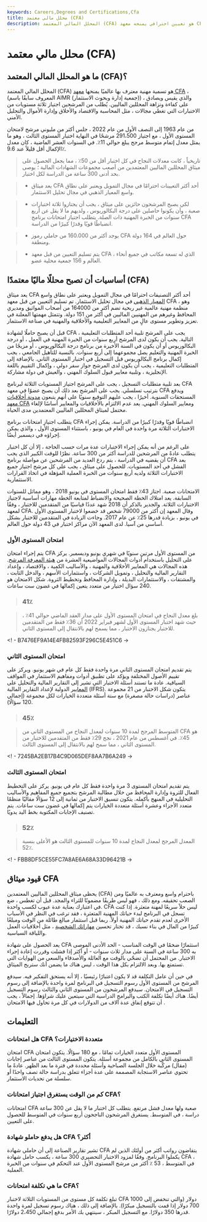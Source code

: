 ```yaml
---
keywords: Careers,Degrees and Certifications,Cfa
title: محلل مالي معتمد (CFA)
description: المحلل المالي المعتمد (CFA) هو تعيين احترافي يمنحه معهد CFA الذي يقيس كفاءة ونزاهة المحللين الماليين.
---
```


# محلل مالي معتمد (CFA)
## ما هو المحلل المالي المعتمد (CFA)؟

المحلل المالي المعتمد (CFA) هو تسمية مهنية معترف بها عالميًا يمنحها [معهد CFA](/cfainstitute) ، (المعروف سابقًا باسم AIMR (جمعية إدارة وبحوث الاستثمار)) ، والذي يقيس ويصادق على كفاءة ونزاهة المحللين الماليين. يُطلب من المرشحين اجتياز ثلاثة مستويات من الاختبارات التي تغطي مجالات ، مثل المحاسبة والاقتصاد والأخلاق وإدارة الأموال والتحليل الأمني.

من عام 1963 إلى النصف الأول من عام 2022 ، جلس أكثر من مليوني مرشح لامتحان المستوى الأول ، مع اجتياز 291،500 مرشحًا في النهاية اختبار المستوى الثالث ، وهو ما يمثل معدل إتمام متوسط مرجح يبلغ حوالي 11٪. في السنوات العشر الماضية ، كان معدل الإكمال أقل قليلاً عند 9.6٪.

> تاريخياً ، كانت معدلات النجاح في كل اختبار أقل من 50٪ ، مما يجعل الحصول على ميثاق المحللين الماليين المعتمدين من أصعب مجموعات الشهادات المالية ؛ يوصى بحد أدنى 300 ساعة من الدراسة لكل اختبار.

>

> - يعد ميثاق CFA أحد أكثر التعيينات احترامًا في مجال التمويل ويعتبر على نطاق واسع المعيار الذهبي في مجال تحليل الاستثمار.

> - لكي يصبح المرشحون حائزين على ميثاق ، يجب أن يجتازوا ثلاثة اختبارات صعبة ، وأن يكونوا حاصلين على درجة البكالوريوس ، ولديهم ما لا يقل عن أربع سنوات من الخبرة المهنية ذات الصلة. يتطلب اجتياز امتحانات برنامج CFA انضباطًا قويًا وقدرًا كبيرًا من الدراسة.

> - يوجد أكثر من 160.000 من حاملي رموز CFA حول العالم في 164 دولة ومنطقة.

> - يتم تسليم التعيين من قبل معهد CFA ، الذي له تسعة مكاتب في جميع أنحاء العالم و 156 جمعية محلية عضو.

>

>

## أساسيات أن تصبح محللًا ماليًا معتمدًا (CFA)

يعد ميثاق CFA أحد أكثر التصنيفات احترامًا في مجال التمويل ويعتبر على نطاق واسع [المعيار الذهبي](/goldstandard) في مجال تحليل الاستثمار. تم تسليم التعيين من قبل معهد CFA ، وهو منظمة مهنية عالمية غير ربحية تضم أكثر من 164000 من أصحاب المواثيق ومديري المحافظ وغيرهم من المهنيين الماليين في أكثر من 151 دولة. وتتمثل مهمتها المعلنة في تعزيز وتطوير مستوى عالٍ من المعايير التعليمية والأخلاقية والمهنية في صناعة الاستثمار.

قبل أن يصبح حاملًا لشهادة CFA ، يجب على المرشح تلبية أحد المتطلبات التعليمية التالية. يجب أن يكون لدى المرشح أربع سنوات من الخبرة المهنية في العمل ، أو درجة البكالوريوس أو أن يكون في السنة الأخيرة من برنامج درجة البكالوريوس ، أو مزيجًا من الخبرة المهنية والتعليم يصل مجموعهما إلى أربع سنوات. بالنسبة للتأهيل الجامعي ، يجب إكمال برنامج البكالوريوس قبل التسجيل في اختبار المستوى الثاني. بالإضافة إلى المتطلبات التعليمية ، يجب أن يكون لدى المرشح جواز سفر دولي ، وإكمال التقييم باللغة الإنجليزية ، وتلبية معايير قبول السلوك المهني ، والعيش في دولة مشاركة.

بعد تلبية متطلبات التسجيل ، يجب على المرشح اجتياز المستويات الثلاثة لبرنامج CFA بترتيب تسلسلي. يجب على المرشح بعد ذلك أن يصبح عضوًا في معهد CFA ويدفع المستحقات السنوية. أخيرًا ، يجب عليهم التوقيع سنويًا على أنهم يتبعون [مدونة أخلاقيات معهد CFA](/code-of-ethics) ومعايير السلوك المهني. يعد عدم الالتزام بالأخلاقيات والمعايير أساسًا لإلغاء محتمل لميثاق المحللين الماليين المعتمدين مدى الحياة.

يتطلب اجتياز امتحانات برنامج CFA انضباطًا قويًا وقدرًا كبيرًا من الدراسة. يمكن إجراء الاختبارات الثلاثة مرة واحدة في العام في يونيو ، باستثناء المستوى الأول ، والذي يمكن إجراؤه في ديسمبر أيضًا.

على الرغم من أنه يمكن إجراء الاختبارات عدة مرات حسب الحاجة ، إلا أن كل اختبار يتطلب عادةً من المرشحين للدراسة أكثر من 300 ساعة. نظرًا للوقت الكبير الذي يجب أن يقضيه في الدراسة ، يتم ردع العديد من المرشحين عن مواصلة برنامج CFA بعد الفشل في أحد المستويات. للحصول على ميثاق ، يجب على كل مرشح اجتياز جميع الاختبارات الثلاثة ولديه أربع سنوات من الخبرة العملية المؤهلة في اتخاذ القرارات الاستثمارية.

الامتحانات صعبة. اجتاز 43٪ فقط امتحان المستوى في يونيو 2018 ، وهو مماثل للسنوات السابقة. يعد امتلاك الخطة الصحيحة والانضباط لمتابعة الخطة مهارات أساسية لاجتياز الاختبارات الثلاثة. والجدير بالذكر أن 2018 شهد عددًا قياسيًا من المتقدمين للاختبار ، وفقًا لمعهد CFA. وقال المعهد إن أكثر من 79000 شخص قد خضعوا لاختبار المستوى الأول في يونيو ، بزيادة قدرها 25٪ عن عام 2017. وجاءت الزيادة في المتقدمين للاختبار بشكل أساسي من آسيا. لدى المعهد الآن مراكز اختبار في 43 دولة حول العالم.

### امتحان المستوى الأول

يتم إجراء امتحان CFA من المستوى الأول مرتين سنويًا في شهري يونيو وديسمبر. يركز على التحليل باستخدام أدوات المجالات المواضيعية العشرة من [هيئة المعرفة المرشح](/body-of-knowledge). هذه المجالات هي المعايير الأخلاقية والمهنية ، والأساليب الكمية ، والاقتصاد ، وإعداد التقارير المالية والتحليل ، وتمويل الشركات ، واستثمارات الأسهم ، والدخل الثابت ، والمشتقات ، والاستثمارات البديلة ، وإدارة المحافظ وتخطيط الثروة. شكل الامتحان هو 240 سؤال اختيار من متعدد يتعين إكمالها في غضون ست ساعات.

> ### 41٪

> بلغ معدل النجاح في امتحان المستوى الأول على مدار العقد الماضي حوالي 41٪ ، حيث شهد اختبار المستوى الأول لشهر فبراير 2022 أن 36٪ فقط من المتقدمين للاختبار يجتازون الاختبار ، مما يسمح لهم بالانتقال إلى المستوى الثاني.

>

<! - B7476EF9A14E4FB82593F296C5E451C6 ->

### امتحان المستوى الثاني

يتم تقديم امتحان المستوى الثاني مرة واحدة فقط كل عام في شهر يونيو. ويركز على تقييم الأصول المختلفة ويؤكد على تطبيق أدوات ومفاهيم الاستثمار في المواقف السياقية. عادة ما تستند أسئلة الاختبار التي تشير إلى التقارير المالية والتحليل على [المعايير](/ifrs) الدولية لإعداد التقارير المالية (IFRS). يتكون شكل الاختبار من 21 مجموعة عناصر (دراسات حالة مصغرة) مع ستة أسئلة متعددة الخيارات لكل مجموعة (إجمالي 120 سؤالًا).

> ### 45٪

> المتوسط المرجح لمدة 10 سنوات لمعدل النجاح من المستوى الثاني من CFA هو 45٪. في أغسطس من عام 2021 ، نجح 29٪ فقط من المتقدمين للاختبار من المستوى الثاني ، مما سمح لهم بالانتقال إلى المستوى الثالث.

>

<! - 7245BA2EB17B4C9D065DEF8AA7B6A249 ->

### امتحان المستوى الثالث

يتم تقديم امتحان المستوى 3 مرة واحدة فقط كل عام في يونيو. يركز على التخطيط الفعال للثروة وإدارة المحافظ من خلال مطالبة المرشح بتجميع جميع المفاهيم والأساليب التحليلية في المنهج بأكمله. يتكون تنسيق الاختبار من ثمانية إلى 12 سؤالًا مقاليًا منظمًا متعدد الأجزاء وعشرة أسئلة متعددة الخيارات يتم إكمالها في غضون ست ساعات. يتم تصنيف الإجابات المكتوبة بخط اليد يدويًا.

> ### 52٪

> المعدل المرجح لمعدل النجاح لمدة 10 سنوات للمستوى الثالث هو الأعلى بنسبة 52٪.

>

<! - FBB8DF5CE55FC7A8AE6A68A33D96421B ->

## قيود ميثاق CFA

يحظى ميثاق المحللين الماليين المعتمدين (CFA) باحترام واسع ومعترف به عالميًا ومن الصعب تحقيقه. ومع ذلك ، فهو ليس طريقًا مضمونًا للثراء والمجد. قبل أن تغطس ، ضع في اعتبارك بعناية عدة عيوب لكسب واحدة. CFA ليس حلاً سريعًا لمهنة متعثرة. إذا كنت تسجل في البرنامج لبدء حياتك المهنية المتعثرة ، فقد ترغب في النظر في الأسباب الأخرى لعدم تقدم حياتك المهنية أولاً. ربما قبل استثمار مبالغ طائلة من الوقت ومبلغًا كبيرًا من المال في بناء نسبك ، قد تختار تحسين [مهاراتك الشخصية](/soft-skills) ، مثل أخلاقيات العمل واللياقة السياسية.

يعد الحصول على شهادة CFA استثمارًا ضخمًا في الوقت المناسب - الحد الأدنى الموصى به 300 ساعة في السنة على مدار ثلاث سنوات - أو أكثر إذا فشلت وقررت إعادة إجراء الاختبار. من المحتمل أن تضحّي بالوقت مع العائلة والأصدقاء والسعي من الهوايات التي تستمتع بها. وبعد الالتزام بكل هذا الوقت ، ليس هناك ما يضمن أنك ستربح الميثاق.

في حين أن عامل التكلفة قد لا يكون اعتبارًا رئيسيًا ، إلا أنه يستحق التفكير فيه. سيدفع المرشح من المستوى الأول رسوم التسجيل في البرنامج لمرة واحدة بالإضافة إلى رسوم التسجيل في الامتحان. سيدفع المرشحون من المستوى الثاني والثالث رسوم التسجيل أيضًا. هناك أيضًا تكلفة الكتب والبرامج الدراسية التي سيتعين عليك شراؤها. إجمالاً ، يجب أن تتوقع إنفاق عدة آلاف من الدولارات في كل مرة تحاول فيها الامتحان .

## التعليمات

### هل امتحانات CFA متعددة الاختيارات؟

امتحان CFA المستوى الأول متعدد الخيارات تمامًا ، مع 180 سؤالًا. يتكون امتحان المستوى الثاني بالكامل من مجموعة أسئلة. يتكون المستوى الثالث من عناصر إجابات (مقال) مركَّبة خلال الجلسة الصباحية وأسئلة محددة في فترة ما بعد الظهر. عادةً ما تحتوي عناصر الاستجابة المصممة على عدة أجزاء تتعلق بدراسة حالة تصف واحدًا أو سلسلة من تحديات الاستثمار.

### كم من الوقت يستغرق اجتياز امتحانات CFA؟

امتحانات CFA صعبة ولها معدل فشل مرتفع. يتطلب كل اختبار ما لا يقل عن 300 ساعة دراسة ، في المتوسط. يستغرق المرشحون الناجحون أربع سنوات في المتوسط للحصول على التعيين.

### هل يدفع حاملو شهادة CFA أكثر؟

تشير تقارير الصناعة إلى أن حاملي شهادة CFA يتقاضون رواتب أكثر من أولئك الذين لم يكملوا البرنامج. وفقًا لمزود الاختبار التحضيري 300 ساعة ، يكسب حامل شهادة CFA ، في المتوسط ، 53 ٪ أكثر من مرشح المستوى الأول عند التحكم في سنوات من الخبرة العملية.

### ما هي تكلفة امتحانات CFA؟

تبلغ تكلفة كل مستوى من المستويات الثلاثة لاختبار CFA 1000 دولار (والتي تنخفض إلى 700 دولار إذا قمت بالتسجيل مبكرًا). بالإضافة إلى ذلك ، هناك رسوم تسجيل لمرة واحدة قدرها 350 دولارًا. مع التسجيل المبكر ، سينتهي بك الأمر بدفع إجمالي 2،450 دولارًا.

